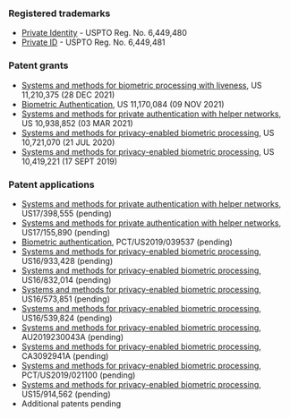 ### Registered trademarks
* [Private Identity](https://tmsearch.uspto.gov/bin/showfield?f=doc&state=4803:vx9gl6.2.1) - USPTO Reg. No. 6,449,480
* [Private ID](https://tmsearch.uspto.gov/bin/showfield?f=doc&state=4803:vx9gl6.3.1) - USPTO Reg. No. 6,449,481

### Patent grants
* [Systems and methods for biometric processing with liveness](https://patents.google.com/patent/US20190278895A1/), US 11,210,375 (28 DEC 2021)
* [Biometric Authentication](https://patents.google.com/patent/US11170084B2/en), US 11,170,084 (09 NOV 2021)
* [Systems and methods for private authentication with helper networks](https://patents.google.com/patent/US10938852B1/), US 10,938,852 (03 MAR 2021)
* [Systems and methods for privacy-enabled biometric processing](https://patents.google.com/patent/US10721070B2/), US 10,721,070 (21 JUL 2020) 
* [Systems and methods for privacy-enabled biometric processing](https://patents.google.com/patent/US10419221B1/), US 10,419,221 (17 SEPT 2019) 
 
### Patent applications 
* [Systems and methods for private authentication with helper networks](https://patents.google.com/patent/US20210377298A1/), US17/398,555 (pending)
* [Systems and methods for private authentication with helper networks](https://patents.google.com/patent/US20210141896A1/), US17/155,890 (pending)
* [Biometric authentication](https://patents.google.com/patent/WO2020006252A1/), PCT/US2019/039537 (pending)
* [Systems and methods for privacy-enabled biometric processing](https://patents.google.com/patent/US20200351097A1/), US16/933,428 (pending) 
* [Systems and methods for privacy-enabled biometric processing](https://patents.google.com/patent/US20200228336A1/), US16/832,014 (pending)
* [Systems and methods for privacy-enabled biometric processing](https://patents.google.com/patent/US20200014541A1/), US16/573,851 (pending)
* [Systems and methods for privacy-enabled biometric processing](https://patents.google.com/patent/US20200044852A1/), US16/539,824 (pending)
* [Systems and methods for privacy-enabled biometric processing](https://patents.google.com/patent/AU2019230043A1/), AU2019230043A (pending)
* [Systems and methods for privacy-enabled biometric processing](https://patents.google.com/patent/CA3092941A1/), CA3092941A (pending)
* [Systems and methods for privacy-enabled biometric processing](https://patents.google.com/patent/WO2019173562A1/), PCT/US2019/021100 (pending)
* [Systems and methods for privacy-enabled biometric processing](https://patents.google.com/patent/US20190279047A1/), US15/914,562 (pending)
* Additional patents pending 